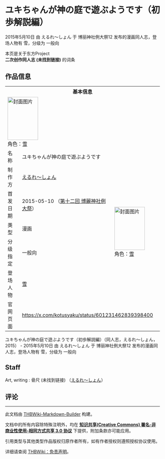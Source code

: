 # ユキちゃんが神の庭で遊ぶようです（初歩解説編）

<!-- source html: G:\repos\THBWiki-Markdown-Builder\THBWikiMarkdown\Temp\main\2\2e\ns0%3A%E3%83%A6%E3%82%AD%E3%81%A1%E3%82%83%E3%82%93%E3%81%8C%E7%A5%9E%E3%81%AE%E5%BA%AD%E3%81%A7%E9%81%8A%E3%81%B6%E3%82%88%E3%81%86%E3%81%A7%E3%81%99%EF%BC%88%E5%88%9D%E6%AD%A9%E8%A7%A3%E8%AA%AC%E7%B7%A8%EF%BC%89.html -->

2015年5月10日 由 えるれ～しょん 于 博丽神社例大祭12 发布的漫画同人志，登场人物有 雪，分级为 一般向

本页是关于东方Project  
 **二次创作同人志 (未找到链接)** 的词条

## 作品信息

<table><tbody><tr><th colspan="3">基本信息</th></tr><tr><td class="cover-artwork-mobile" colspan="2"><a href="./文件-ユキちゃんが神の庭で遊ぶようです（初歩解説編）封面.jpg.md" class="image" title="封面图片"><img alt="封面图片" src="https://upload.thwiki.cc/thumb/b/b9/%E3%83%A6%E3%82%AD%E3%81%A1%E3%82%83%E3%82%93%E3%81%8C%E7%A5%9E%E3%81%AE%E5%BA%AD%E3%81%A7%E9%81%8A%E3%81%B6%E3%82%88%E3%81%86%E3%81%A7%E3%81%99%EF%BC%88%E5%88%9D%E6%AD%A9%E8%A7%A3%E8%AA%AC%E7%B7%A8%EF%BC%89%E5%B0%81%E9%9D%A2.jpg/99px-%E3%83%A6%E3%82%AD%E3%81%A1%E3%82%83%E3%82%93%E3%81%8C%E7%A5%9E%E3%81%AE%E5%BA%AD%E3%81%A7%E9%81%8A%E3%81%B6%E3%82%88%E3%81%86%E3%81%A7%E3%81%99%EF%BC%88%E5%88%9D%E6%AD%A9%E8%A7%A3%E8%AA%AC%E7%B7%A8%EF%BC%89%E5%B0%81%E9%9D%A2.jpg" decoding="async" loading="lazy" width="99" height="140" srcset="https://upload.thwiki.cc/thumb/b/b9/%E3%83%A6%E3%82%AD%E3%81%A1%E3%82%83%E3%82%93%E3%81%8C%E7%A5%9E%E3%81%AE%E5%BA%AD%E3%81%A7%E9%81%8A%E3%81%B6%E3%82%88%E3%81%86%E3%81%A7%E3%81%99%EF%BC%88%E5%88%9D%E6%AD%A9%E8%A7%A3%E8%AA%AC%E7%B7%A8%EF%BC%89%E5%B0%81%E9%9D%A2.jpg/148px-%E3%83%A6%E3%82%AD%E3%81%A1%E3%82%83%E3%82%93%E3%81%8C%E7%A5%9E%E3%81%AE%E5%BA%AD%E3%81%A7%E9%81%8A%E3%81%B6%E3%82%88%E3%81%86%E3%81%A7%E3%81%99%EF%BC%88%E5%88%9D%E6%AD%A9%E8%A7%A3%E8%AA%AC%E7%B7%A8%EF%BC%89%E5%B0%81%E9%9D%A2.jpg 1.5x, https://upload.thwiki.cc/thumb/b/b9/%E3%83%A6%E3%82%AD%E3%81%A1%E3%82%83%E3%82%93%E3%81%8C%E7%A5%9E%E3%81%AE%E5%BA%AD%E3%81%A7%E9%81%8A%E3%81%B6%E3%82%88%E3%81%86%E3%81%A7%E3%81%99%EF%BC%88%E5%88%9D%E6%AD%A9%E8%A7%A3%E8%AA%AC%E7%B7%A8%EF%BC%89%E5%B0%81%E9%9D%A2.jpg/198px-%E3%83%A6%E3%82%AD%E3%81%A1%E3%82%83%E3%82%93%E3%81%8C%E7%A5%9E%E3%81%AE%E5%BA%AD%E3%81%A7%E9%81%8A%E3%81%B6%E3%82%88%E3%81%86%E3%81%A7%E3%81%99%EF%BC%88%E5%88%9D%E6%AD%A9%E8%A7%A3%E8%AA%AC%E7%B7%A8%EF%BC%89%E5%B0%81%E9%9D%A2.jpg 2x" data-file-width="724" data-file-height="1024"></a><div class="cover-char">角色：<a href="./雪.md" title="雪">雪</a></div></td>
</tr><tr><td class="label">名称</td><td colspan="2"> ユキちゃんが神の庭で遊ぶようです </td></tr><tr><td class="label">制作方</td><td><a href="./えるれ～しょん.md" title="えるれ～しょん">えるれ～しょん</a></td><td class="cover-artwork" rowspan="5" style="min-width:140px;"><a href="./文件-ユキちゃんが神の庭で遊ぶようです（初歩解説編）封面.jpg.md" class="image" title="封面图片"><img alt="封面图片" src="https://upload.thwiki.cc/thumb/b/b9/%E3%83%A6%E3%82%AD%E3%81%A1%E3%82%83%E3%82%93%E3%81%8C%E7%A5%9E%E3%81%AE%E5%BA%AD%E3%81%A7%E9%81%8A%E3%81%B6%E3%82%88%E3%81%86%E3%81%A7%E3%81%99%EF%BC%88%E5%88%9D%E6%AD%A9%E8%A7%A3%E8%AA%AC%E7%B7%A8%EF%BC%89%E5%B0%81%E9%9D%A2.jpg/99px-%E3%83%A6%E3%82%AD%E3%81%A1%E3%82%83%E3%82%93%E3%81%8C%E7%A5%9E%E3%81%AE%E5%BA%AD%E3%81%A7%E9%81%8A%E3%81%B6%E3%82%88%E3%81%86%E3%81%A7%E3%81%99%EF%BC%88%E5%88%9D%E6%AD%A9%E8%A7%A3%E8%AA%AC%E7%B7%A8%EF%BC%89%E5%B0%81%E9%9D%A2.jpg" decoding="async" loading="lazy" width="99" height="140" srcset="https://upload.thwiki.cc/thumb/b/b9/%E3%83%A6%E3%82%AD%E3%81%A1%E3%82%83%E3%82%93%E3%81%8C%E7%A5%9E%E3%81%AE%E5%BA%AD%E3%81%A7%E9%81%8A%E3%81%B6%E3%82%88%E3%81%86%E3%81%A7%E3%81%99%EF%BC%88%E5%88%9D%E6%AD%A9%E8%A7%A3%E8%AA%AC%E7%B7%A8%EF%BC%89%E5%B0%81%E9%9D%A2.jpg/148px-%E3%83%A6%E3%82%AD%E3%81%A1%E3%82%83%E3%82%93%E3%81%8C%E7%A5%9E%E3%81%AE%E5%BA%AD%E3%81%A7%E9%81%8A%E3%81%B6%E3%82%88%E3%81%86%E3%81%A7%E3%81%99%EF%BC%88%E5%88%9D%E6%AD%A9%E8%A7%A3%E8%AA%AC%E7%B7%A8%EF%BC%89%E5%B0%81%E9%9D%A2.jpg 1.5x, https://upload.thwiki.cc/thumb/b/b9/%E3%83%A6%E3%82%AD%E3%81%A1%E3%82%83%E3%82%93%E3%81%8C%E7%A5%9E%E3%81%AE%E5%BA%AD%E3%81%A7%E9%81%8A%E3%81%B6%E3%82%88%E3%81%86%E3%81%A7%E3%81%99%EF%BC%88%E5%88%9D%E6%AD%A9%E8%A7%A3%E8%AA%AC%E7%B7%A8%EF%BC%89%E5%B0%81%E9%9D%A2.jpg/198px-%E3%83%A6%E3%82%AD%E3%81%A1%E3%82%83%E3%82%93%E3%81%8C%E7%A5%9E%E3%81%AE%E5%BA%AD%E3%81%A7%E9%81%8A%E3%81%B6%E3%82%88%E3%81%86%E3%81%A7%E3%81%99%EF%BC%88%E5%88%9D%E6%AD%A9%E8%A7%A3%E8%AA%AC%E7%B7%A8%EF%BC%89%E5%B0%81%E9%9D%A2.jpg 2x" data-file-width="724" data-file-height="1024"></a><div class="cover-char">角色：<a href="./雪.md" title="雪">雪</a></div></td>
</tr><tr><td class="label">首发日期</td><td>2015-05-10&#160;（<a href="/展会作品列表?e=%E5%8D%9A%E4%B8%BD%E7%A5%9E%E7%A4%BE%E4%BE%8B%E5%A4%A7%E7%A5%AD%2312">第十二回 博麗神社例大祭</a>）</td></tr><tr><td class="label">类型</td><td>漫画</td></tr><tr><td class="label">分级指定</td><td>一般向</td></tr><tr><td class="label">登场人物</td><td><a href="./雪.md" title="雪">雪</a></td></tr>
<tr><td class="label">官网页面</td><td colspan="2"><a rel="nofollow" class="external free" href="https://x.com/kotusyaku/status/601231462839398400">https://x.com/kotusyaku/status/601231462839398400</a></td></tr></tbody></table>

ユキちゃんが神の庭で遊ぶようです（初歩解説編）（同人志，えるれ～しょん，2015） - 2015年5月10日 由 えるれ～しょん 于 博丽神社例大祭12 发布的漫画同人志，登场人物有 雪，分级为 一般向

## Staff
Art, writing
: 骨尺 (未找到链接) （[えるれ～しょん](./えるれ～しょん.md)）


## 评论




---

此文档由 [THBWiki-Markdown-Builder](https://github.com/Delsin-Yu/THBWiki-Markdown-Builder) 构建。

文档中的所有内容除特殊注明外，均在 [**知识共享(Creative Commons) 署名-非商业性使用-相同方式共享 3.0 协议**](https://creativecommons.org/licenses/by-sa/3.0/deed.zh-hans) 下提供，附加条款亦可能应用。

引用类型与其他类型作品版权归原作者所有，如有作者授权则遵照授权协议使用。

详细请查阅 [THBWiki：免责声明](https://thbwiki.cc/THBWiki:%E5%85%8D%E8%B4%A3%E5%A3%B0%E6%98%8E)。

